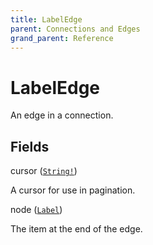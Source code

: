 ```yaml
---
title: LabelEdge
parent: Connections and Edges
grand_parent: Reference
---
```


# LabelEdge

An edge in a connection.

## Fields

<div class="field-entry ">
  <span id="cursor" class="field-name anchored">cursor (<code><a href="/docs/reference/scalar/string">String!</a></code>)</span>

  <div class="description-wrapper">
   <p>A cursor for use in pagination.</p>

  </div>
</div>

<div class="field-entry ">
  <span id="node" class="field-name anchored">node (<code><a href="/docs/reference/object/label">Label</a></code>)</span>

  <div class="description-wrapper">
   <p>The item at the end of the edge.</p>

  </div>
</div>

